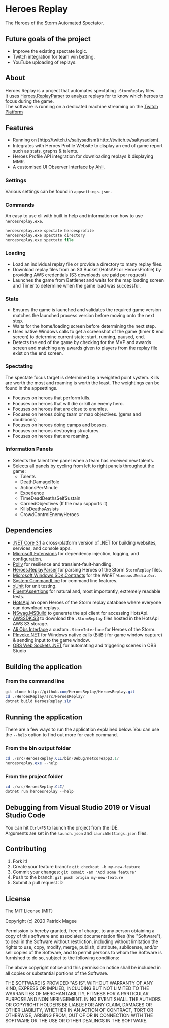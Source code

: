 # Heroes Replay

The Heroes of the Storm Automated Spectator. 

## Future goals of the project

- Improve the existing spectate logic.
- Twitch integration for team win betting.
- YouTube uploading of replays.

## About

Heroes Replay is a project that automates spectating `.StormReplay` files.  
It uses [Heroes.ReplayParser](https://github.com/barrett777/Heroes.ReplayParser) to analyze replays for to know which heroes to focus during the game.  
The software is running on a dedicated machine streaming on the [Twitch Platform](http://twitch.tv/saltysadism)

## Features

- Running on [http://twitch.tv/saltysadism](http://twitch.tv/saltysadism).
- Integrates with Heroes Profile Website to display an end of game report such as stats, graphs & talents.
- Heroes Profile API integration for downloading replays & displaying MMR.
- A customised UI Observer Interface by [Ahli](https://github.com/Ahli/Galaxy-Observer-UI).

### Settings

Various settings can be found in `appsettings.json`.

### Commands

An easy to use cli with built in help and information on how to use `heroesreplay.exe`.

```ps
heroesreplay.exe spectate heroesprofile
heroesreplay.exe spectate directory
heroesreplay.exe spectate file
```

### Loading

- Load an individual replay file or provide a directory to many replay files.
- Download replay files from an S3 Bucket (HotsAPI or HeroesProfile) by providing AWS credentials (S3 downloads are paid per request)
- Launches the game from Battlenet and waits for the map loading screen and Timer to determine when the game load was successful.

### State

- Ensures the game is launched and validates the required game version matches the launched process version before moving onto the next step.
- Waits for the home/loading screen before determining the next step.
- Uses native Windows calls to get a screenshot of the game (timer & end screen) to determine current state: start, running, paused, end.
- Detects the end of the game by checking for the MVP and awards screen and matching any awards given to players from the replay file exist on the end screen.

### Spectating

The spectate focus target is determined by a weighted point system. Kills are worth the most and roaming is worth the least. The weightings can be found in the appsettings.

- Focuses on heroes that perform kills.
- Focuses on heroes that will die or kill an enemy hero.
- Focuses on heroes that are close to enemies.
- Focuses on heroes doing team or map objectives. (gems and doubloons)
- Focuses on heroes doing camps and bosses.
- Focuses on heroes destroying structures.
- Focuses on heroes that are roaming.

### Information Panels

- Selects the talent tree panel when a team has received new talents.
- Selects all panels by cycling from left to right panels throughout the game:
  - Talents  
  - DeathDamageRole
  - ActionsPerMinute
  - Experience
  - TimeDeadDeathsSelfSustain
  - CarriedObjectives (If the map supports it)
  - KillsDeathsAssists
  - CrowdControlEnemyHeroes

## Dependencies

- [.NET Core 3.1](https://dotnet.microsoft.com/download/dotnet-core/3.1) a cross-platform version of .NET for building websites, services, and console apps.
- [Microsoft.Extensions](https://github.com/dotnet/extensions) for dependency injection, logging, and configuration.
- [Polly](https://github.com/App-vNext/Polly) for resilience and transient-fault-handling.
- [Heroes.ReplayParser](https://github.com/barrett777/Heroes.ReplayParser) for parsing Heroes of the Storm  `StormReplay` files.
- [Microsoft.Windows.SDK.Contracts](https://www.nuget.org/packages/Microsoft.Windows.SDK.Contracts) for the WinRT `Windows.Media.Ocr`.
- [System.CommandLine](https://github.com/dotnet/command-line-api) for command line features.
- [xUnit](https://github.com/xunit/xunit) for unit testing.
- [FluentAssertions](https://github.com/fluentassertions/fluentassertions) for natural and, most importantly, extremely readable tests.
- [HotsApi](http://hotsapi.net/) an open Heroes of the Storm replay database where everyone can download replays.
- [NSwag.MSBuild](https://github.com/RicoSuter/NSwag/wiki/NSwag.MSBuild) to generate the api client for accessing HotsApi.
- [AWSSDK.S3](https://aws.amazon.com/sdk-for-net/) to download the `.StormReplay` files hosted in the HotsApi AWS S3 storage.
- [Ali Obs Interface](https://github.com/Ahli/Galaxy-Observer-UI) a custom `.StormInterface` for Heroes of the Storm.
- [PInvoke.NET](https://github.com/dotnet/pinvoke/) for Windows native calls (BitBlt for game window capture) & sending input to the game window.
- [OBS Web Sockets .NET](https://github.com/BarRaider/obs-websocket-dotnet) for automating and triggering scenes in OBS Studio

## Building the application

### From the command line

```powershell
git clone http://github.com/HeroesReplay/HeroesReplay.git
cd ./HeroesReplay/src/HeroesReplay/
dotnet build HeroesReplay.sln
```
## Running the application

There are a few ways to run the application explained below. You can use the `--help` option to find out more for each command.

### From the bin output folder

```powershell
cd ./src/HeroesReplay.CLI/bin/Debug/netcoreapp3.1/
heroesreplay.exe --help
```

### From the project folder

```powershell
cd ./src/HeroesReplay.CLI/
dotnet run heroesreplay --help
```


## Debugging from Visual Studio 2019 or Visual Studio Code

You can hit `Ctrl+F5` to launch the project from the IDE.  
Arguments are set in the `launch.json` and `launchSettings.json` files.

## Contributing

1. Fork it!
2. Create your feature branch: `git checkout -b my-new-feature`
3. Commit your changes: `git commit -am 'Add some feature'`
4. Push to the branch: `git push origin my-new-feature`
5. Submit a pull request :D

## License

The MIT License (MIT)

Copyright (c) 2020 Patrick Magee

Permission is hereby granted, free of charge, to any person obtaining a copy of this software and associated documentation files (the "Software"), to deal in the Software without restriction, including without limitation the rights to use, copy, modify, merge, publish, distribute, sublicense, and/or sell copies of the Software, and to permit persons to whom the Software is furnished to do so, subject to the following conditions:

The above copyright notice and this permission notice shall be included in all copies or substantial portions of the Software.

THE SOFTWARE IS PROVIDED "AS IS", WITHOUT WARRANTY OF ANY KIND, EXPRESS OR IMPLIED, INCLUDING BUT NOT LIMITED TO THE WARRANTIES OF MERCHANTABILITY, FITNESS FOR A PARTICULAR PURPOSE AND NONINFRINGEMENT. IN NO EVENT SHALL THE AUTHORS OR COPYRIGHT HOLDERS BE LIABLE FOR ANY CLAIM, DAMAGES OR OTHER LIABILITY, WHETHER IN AN ACTION OF CONTRACT, TORT OR OTHERWISE, ARISING FROM, OUT OF OR IN CONNECTION WITH THE SOFTWARE OR THE USE OR OTHER DEALINGS IN THE SOFTWARE.
